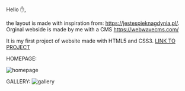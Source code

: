 Hello ✋, 

the layout is made with inspiration from: https://jestespieknagdynia.pl/. Orginal webside is made by me with a CMS https://webwavecms.com/

It is my first project of website made with HTML5 and CSS3. [LINK TO PROJECT](https://majakasprzyk.github.io/jfdzr2-project-1/)

HOMEPAGE: 

![homepage](https://user-images.githubusercontent.com/70386097/116907978-a3bfb100-ac42-11eb-916e-1ff6d99dba98.png)

GALLERY:
![gallery](https://user-images.githubusercontent.com/70386097/116913825-3e6fbe00-ac4a-11eb-85f3-6ef9e5b5deac.png)

